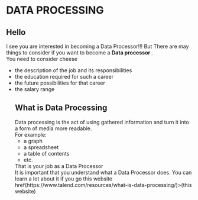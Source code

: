 <html>
  <h1>
      DATA PROCESSING
  </h1>
  <h2>
    Hello
  </h2>
  <body>
      I see you are interested in becoming a Data Processor!!!
    But There are may things to consider if you want to become a <strong>Data processor </strong>. <br>
        You need to consider cheese
      <ul>
          <li>the description of the job and its responsibilities
          <li>the education required for such a career
          <li>the future possibilities for that career
          <li>the salary range
  <h2>
    What is Data Processing
  </h2>
  <body>
     Data processing is the act of using gathered information and turn it into a form of media more readable.<br>
      For example:<br>
        <ul>
            <li>a graph
            <li>a spreadsheet
            <li>a table of contents
            <li>etc.
        </ul>
  That is your job as a Data Processor<br>
  It is important that you understand what a Data Processor does. You can learn a lot about it if you go this website <a>href(https://www.talend.com/resources/what-is-data-processing/)>(this website)</a>
    
</html>
